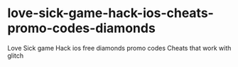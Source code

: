 # love-sick-game-hack-ios-cheats-promo-codes-diamonds
Love Sick game Hack ios free diamonds promo codes Cheats that work with glitch
